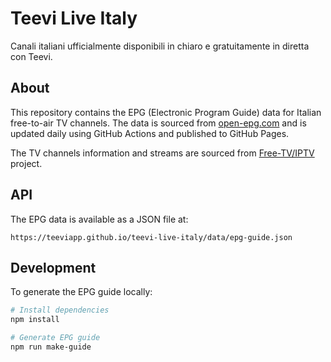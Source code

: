 # Teevi Live Italy

Canali italiani ufficialmente disponibili in chiaro e gratuitamente in diretta con Teevi.

## About

This repository contains the EPG (Electronic Program Guide) data for Italian free-to-air TV channels. The data is sourced from [open-epg.com](https://www.open-epg.com) and is updated daily using GitHub Actions and published to GitHub Pages.

The TV channels information and streams are sourced from [Free-TV/IPTV](https://github.com/Free-TV/IPTV) project.

## API

The EPG data is available as a JSON file at:

```
https://teeviapp.github.io/teevi-live-italy/data/epg-guide.json
```

## Development

To generate the EPG guide locally:

```bash
# Install dependencies
npm install

# Generate EPG guide
npm run make-guide
```
